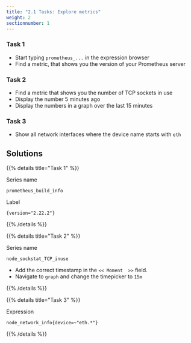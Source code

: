 ```yaml
---
title: "2.1 Tasks: Explore metrics"
weight: 2
sectionnumber: 1
---
```


### Task 1

* Start typing `prometheus_...` in the expression browser
* Find a metric, that shows you the version of your Prometheus server

### Task 2

* Find a metric that shows you the number of TCP sockets in use
* Display the number 5 minutes ago
* Display the numbers in a graph over the last 15 minutes

### Task 3

* Show all network interfaces where the device name starts with `eth`

## Solutions

{{% details title="Task 1" %}}

Series name
```
prometheus_build_info
```

Label
```promql
{version="2.22.2"}
```

{{% /details %}}

{{% details title="Task 2" %}}

Series name
```promql
node_sockstat_TCP_inuse
```

* Add the correct timestamp in the `<< Moment  >>` field.
* Navigate to `graph` and change the timepicker to `15m`

{{% /details %}}

{{% details title="Task 3" %}}

Expression
```promql
node_network_info{device=~"eth.*"}
```

{{% /details %}}
